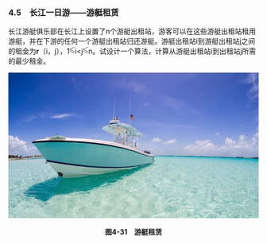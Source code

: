 ### 4.5　长江一日游——游艇租赁

长江游艇俱乐部在长江上设置了n个游艇出租站，游客可以在这些游艇出租站租用游艇，并在下游的任何一个游艇出租站归还游艇。游艇出租站i到游艇出租站j之间的租金为**r**（i，j），1<img class="my_markdown" src="../images/6.gif" style="width:11px;  height: 14px; "/>i<j<img class="my_markdown" src="../images/6.gif" style="width:11px;  height: 14px; "/>n。试设计一个算法，计算从游艇出租站i到出租站j所需的最少租金。

![312.png](../images/312.png)
<center class="my_markdown"><b class="my_markdown">图4-31　游艇租赁</b></center>

